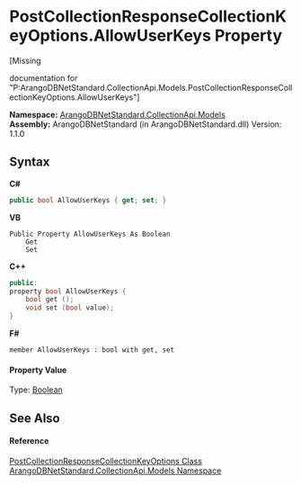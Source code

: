 # PostCollectionResponseCollectionKeyOptions.AllowUserKeys Property 
 

\[Missing <summary> documentation for "P:ArangoDBNetStandard.CollectionApi.Models.PostCollectionResponseCollectionKeyOptions.AllowUserKeys"\]

**Namespace:**&nbsp;<a href="eddef630-2e74-9b99-ee5b-91305adea48b">ArangoDBNetStandard.CollectionApi.Models</a><br />**Assembly:**&nbsp;ArangoDBNetStandard (in ArangoDBNetStandard.dll) Version: 1.1.0

## Syntax

**C#**<br />
``` C#
public bool AllowUserKeys { get; set; }
```

**VB**<br />
``` VB
Public Property AllowUserKeys As Boolean
	Get
	Set
```

**C++**<br />
``` C++
public:
property bool AllowUserKeys {
	bool get ();
	void set (bool value);
}
```

**F#**<br />
``` F#
member AllowUserKeys : bool with get, set

```


#### Property Value
Type: <a href="https://docs.microsoft.com/dotnet/api/system.boolean" target="_blank" rel="noopener noreferrer">Boolean</a>

## See Also


#### Reference
<a href="987a92c7-3077-1ff5-4861-7ed985c43478">PostCollectionResponseCollectionKeyOptions Class</a><br /><a href="eddef630-2e74-9b99-ee5b-91305adea48b">ArangoDBNetStandard.CollectionApi.Models Namespace</a><br />